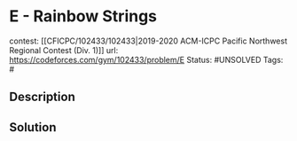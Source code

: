 # E - Rainbow Strings

contest: [[CFICPC/102433/102433|2019-2020 ACM-ICPC Pacific Northwest Regional Contest (Div. 1)]]
url: https://codeforces.com/gym/102433/problem/E
Status: #UNSOLVED
Tags: #

## Description

## Solution

